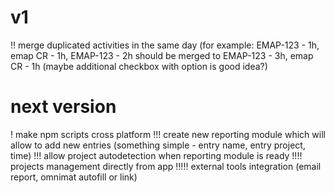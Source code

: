 # v1
!! merge duplicated activities in the same day (for example: EMAP-123 - 1h, emap CR - 1h, EMAP-123 - 2h should be merged to EMAP-123 - 3h, emap CR - 1h (maybe additional checkbox with option is good idea?)

# next version
! make npm scripts cross platform
!!! create new reporting module which will allow to add new entries (something simple - entry name, entry project, time)
!!! allow project autodetection when reporting module is ready
!!!! projects management directly from app
!!!!! external tools integration (email report, omnimat autofill or link)
